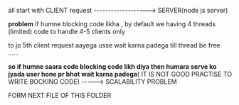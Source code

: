  all start with  CLIENT   request -------------------> SERVER(node js server)

 <!-- 1    all request go to node js server   stored in a queue)EVENT QUEUE  -->
 <!-- 2    ab event queue p (fifo) principle  se nazar lagae hue h  EVENT LOOP : which picks the oldest request and work on it   -->
 <!-- 3   ye picked request from event queue can be of two types (BLOCKING OPERATION , NON BLOCKING OPERATIONS)
 BLOCKING: SYNC TASK
 NON BLOCKING : ASYNC TASK
  -->
  <!-- 4  if picked request by event loop is  non-blocking oprtn  then it process it and response send to user(client) -->

  <!-- 5  if picked request by event loop is ( blocking oprtn )  then  we need thread/worker  so it  go to **thread pool** ( pool which has threads/workers )  to  thread pool me agar koi worker/thrread available hai to us request ko assign ho jayega then complete hone pr thread wapas thread pool m beth jayega and return request  -->



  **problem**
  if humne blocking code likha  , by default we having 4 threads (limited) code to handle 4-5 clients only

  to jo 5th client request aayega usse wait karna padega  till thread be free ......

  **so if humne saara code blocking code likh diya then humara serve ko jyada user hone pr bhot wait karna padega**(  IT IS NOT GOOD PRACTISE TO WRITE BOCKING CODE)        ----->    SCALABILITY PROBLEM 


<!-- AB BLOCKING AND NON BLOCKING CODE se  SAMJHTE HAI  --> FORM NEXT FILE OF THIS FOLDER